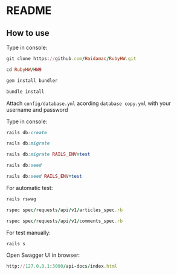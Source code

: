 # README

## How to use
Type in console:

```ruby
git clone https://github.com/Haidamac/RubyHW.git
```

```ruby
cd RubyHW/HW9
````

```ruby
gem install bundler
```
```ruby
bundle install
```

Attach ```config/database.yml``` acording `database copy.yml` with your username and password

Type in console:

```ruby
rails db:create
```

```ruby
rails db:migrate
```

```ruby
rails db:migrate RAILS_ENV=test 
```

```ruby
rails db:seed
```

```ruby
rails db:seed RAILS_ENV=test
```

For automatic test:

```ruby
rails rswag
```

```ruby
rspec spec/requests/api/v1/articles_spec.rb
```

```ruby
rspec spec/requests/api/v1/comments_spec.rb
```

For test manually:

```ruby
rails s
```

Open Swagger UI in browser:
```ruby
http://127.0.0.1:3000/api-docs/index.html
```
